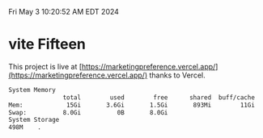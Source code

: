 Fri May  3 10:20:52 AM EDT 2024

# vite Fifteen


This project is live at [https://marketingpreference.vercel.app/](https://marketingpreference.vercel.app/) thanks to Vercel.

```bash
System Memory
               total        used        free      shared  buff/cache   available
Mem:            15Gi       3.6Gi       1.5Gi       893Mi        11Gi        11Gi
Swap:          8.0Gi          0B       8.0Gi
System Storage
498M	.
